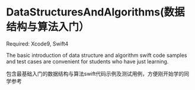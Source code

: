# DataStructuresAndAlgorithms(数据结构与算法入门）

Required: Xcode9, Swift4

The basic introduction of data structure and algorithm swift code samples 
and test cases are convenient for students who have just learning.

包含最基础入门的数据结构与算法swift代码示例及测试用例，方便刚开始学的同学参考

